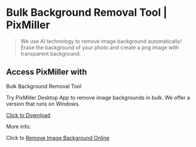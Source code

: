 # Bulk Background Removal Tool | PixMiller

>We use AI technology to remove image background automatically! Erase the background of your photo and create a png image with transparent background.

Access PixMiller with
---------------------

Bulk Background Removal Tool

Try PixMiller Desktop App to remove image backgrounds in bulk. We offer a version that runs on Windows.

[Click to Download](https://www.pixmiller.com/tools/)

More info:

Click to [Remove Image Background Online](https://www.pixmiller.com/)

